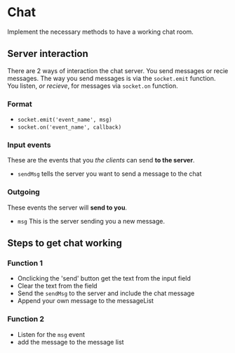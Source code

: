 # Chat
Implement the necessary methods to have a working chat room.

## Server interaction
There are 2 ways of interaction the chat server. You send messages or recie messages. The way you send messages is via the `socket.emit` function. You listen, *or recieve*, for messages via `socket.on` function.

### Format
- `socket.emit('event_name', msg)`
- `socket.on('event_name', callback)`

### Input events
These are the events that you *the clients* can send **to the server**.

- `sendMsg` tells the server you want to send a message to the chat

### Outgoing
These events the server will **send to you**.

- `msg` This is the server sending you a new message.

## Steps to get chat working

### Function 1
- Onclicking the 'send' button get the text from the input field
- Clear the text from the field
- Send the `sendMsg` to the server and include the chat message
- Append your own message to the messageList

### Function 2
- Listen for the `msg` event
- add the message to the message list
